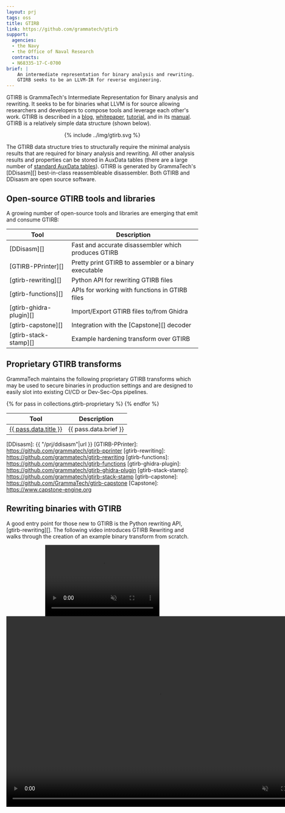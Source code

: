```yaml
---
layout: prj
tags: oss
title: GTIRB
link: https://github.com/grammatech/gtirb
support:
  agencies:
  - the Navy
  - the Office of Naval Research
  contracts:
  - N68335-17-C-0700
brief: |
    An intermediate representation for binary analysis and rewriting.
    GTIRB seeks to be an LLVM-IR for reverse engineering.
---
```


GTIRB is GrammaTech's Intermediate Representation for Binary analysis
and rewriting.  It seeks to be for binaries what LLVM is for source
allowing researchers and developers to compose tools and leverage each
other's work. GTIRB is described in a [blog][], [whitepaper][],
[tutorial][], and in its [manual][].  GTIRB is a relatively simple
data structure (shown below).

<center class="gt-smaller-on-small">
  <!-- <img class="w3-round" src="{{ "/img/gtirb.svg"|url }}" width="80%"> -->
  {% include ../img/gtirb.svg %}
</center>

The GTIRB data structure tries to structurally require the minimal
analysis results that are required for binary analysis and rewriting.
All other analysis results and properties can be stored in AuxData
tables (there are a large number of [standard AuxData tables][]).
GTIRB is generated by GrammaTech's [DDisasm][] best-in-class
reassembleable disassembler.  Both GTIRB and DDisasm are open source
software.

## Open-source GTIRB tools and libraries
A growing number of open-source tools and libraries are emerging that
emit and consume GTIRB:

<center>

| Tool                    | Description                                            |
|-------------------------|--------------------------------------------------------|
| [DDisasm][]             | Fast and accurate disassembler which produces GTIRB    |
| [GTIRB-PPrinter][]      | Pretty print GTIRB to assembler or a binary executable |
| [gtirb-rewriting][]     | Python API for rewriting GTIRB files                   |
| [gtirb-functions][]     | APIs for working with functions in GTIRB files         |
| [gtirb-ghidra-plugin][] | Import/Export GTIRB files to/from Ghidra               |
| [gtirb-capstone][]      | Integration with the [Capstone][] decoder              |
| [gtirb-stack-stamp][]   | Example hardening transform over GTIRB                 |

</center>

## Proprietary GTIRB transforms

GrammaTech maintains the following proprietary GTIRB transforms which
may be used to secure binaries in production settings and are designed
to easily slot into existing CI/CD or Dev-Sec-Ops pipelines.

<table><thead><tr><th>Tool</th><th>Description</th></tr></thead><tbody>
{% for pass in collections.gtirb-proprietary %}
<tr><td><a href="{{ pass.url|url }}">{{ pass.data.title }}</a></td><td>{{ pass.data.brief }}</td></tr>
{% endfor %}
</tbody>
</table>

[blog]: https://blogs.grammatech.com/open-source-tools-for-binary-analysis-and-rewriting
[whitepaper]: https://arxiv.org/abs/1907.02859
[manual]: https://grammatech.github.io/gtirb
[tutorial]: https://grammatech.github.io/gtirb/md_stack-stamp.html
[standard AuxData tables]: https://grammatech.github.io/gtirb/md__aux_data.html#sanctioned-auxdata-tables
[DDisasm]: {{ "/prj/ddisasm"|url }}
[GTIRB-PPrinter]: https://github.com/grammatech/gtirb-pprinter
[gtirb-rewriting]: https://github.com/grammatech/gtirb-rewriting
[gtirb-functions]: https://github.com/grammatech/gtirb-functions
[gtirb-ghidra-plugin]: https://github.com/grammatech/gtirb-ghidra-plugin
[gtirb-stack-stamp]: https://github.com/grammatech/gtirb-stack-stamp
[gtirb-capstone]: https://github.com/GrammaTech/gtirb-capstone
[Capstone]: https://www.capstone-engine.org


## Rewriting binaries with GTIRB

A good entry point for those new to GTIRB is the Python rewriting API,
[gtirb-rewriting][].  The following video introduces GTIRB Rewriting
and walks through the creation of an example binary transform from
scratch.

<center>
<div class="w3-hide-medium w3-hide-large">
<video width=300px height=187px playsinline controls muted>
<source src="https://download.grammatech.com/research/gtirb-rewriting.mp4#t=0.01" type="video/mp4">
</video>
</div>
<div class="w3-hide-small">
<video width=800px height=500px playsinline controls muted>
<source src="https://download.grammatech.com/research/gtirb-rewriting.mp4#t=0.01" type="video/mp4">
</video>
</div>
</center>
